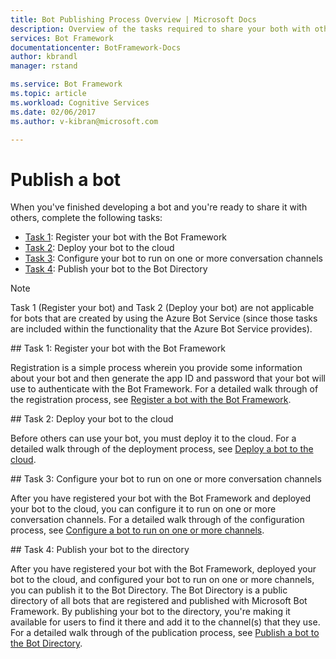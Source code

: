 ```yaml
---
title: Bot Publishing Process Overview | Microsoft Docs
description: Overview of the tasks required to share your both with others (register bot, deploy bot, configure bot, publish bot).
services: Bot Framework
documentationcenter: BotFramework-Docs
author: kbrandl
manager: rstand

ms.service: Bot Framework
ms.topic: article
ms.workload: Cognitive Services
ms.date: 02/06/2017
ms.author: v-kibran@microsoft.com

---
```

# Publish a bot


When you've finished developing a bot and you're ready to share it with others, complete the following tasks:

- [Task 1](#register): Register your bot with the Bot Framework
- [Task 2](#deploy): Deploy your bot to the cloud
- [Task 3](#configure): Configure your bot to run on one or more conversation channels
- [Task 4](#publish): Publish your bot to the Bot Directory

> [!NOTE]
> Task 1 (Register your bot) and Task 2 (Deploy your bot) are not applicable for bots that are created by using the Azure Bot Service (since those tasks are included within the functionality that the Azure Bot Service provides).

##<a id="register"></a> Task 1: Register your bot with the Bot Framework

Registration is a simple process wherein you provide some information about your bot and then generate the app ID and password that your bot will use to authenticate with the Bot Framework. 
For a detailed walk through of the registration process, see [Register a bot with the Bot Framework](bot-framework-publish-register.md).

##<a id="deploy"></a> Task 2: Deploy your bot to the cloud

Before others can use your bot, you must deploy it to the cloud. 
For a detailed walk through of the deployment process, see [Deploy a bot to the cloud](bot-framework-publish-deploy.md). 

##<a id="configure"></a> Task 3: Configure your bot to run on one or more conversation channels

After you have registered your bot with the Bot Framework and deployed your bot to the cloud, you can configure it to run on one or more conversation channels. 
For a detailed walk through of the configuration process, see [Configure a bot to run on one or more channels](bot-framework-publish-configure.md). 

##<a id="publish"></a> Task 4: Publish your bot to the directory

After you have registered your bot with the Bot Framework, deployed your bot to the cloud, and configured your bot to run on one or more channels, you can publish it to the Bot Directory. 
The Bot Directory is a public directory of all bots that are registered and published with Microsoft Bot Framework. 
By publishing your bot to the directory, you're making it available for users to find it there and add it to the channel(s) that they use. 
For a detailed walk through of the publication process, see [Publish a bot to the Bot Directory](bot-framework-publish-add-to-directory.md).
